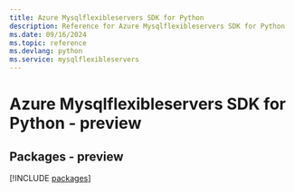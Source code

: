```yaml
---
title: Azure Mysqlflexibleservers SDK for Python
description: Reference for Azure Mysqlflexibleservers SDK for Python
ms.date: 09/16/2024
ms.topic: reference
ms.devlang: python
ms.service: mysqlflexibleservers
---
```

# Azure Mysqlflexibleservers SDK for Python - preview
## Packages - preview
[!INCLUDE [packages](mysqlflexibleservers-index.md)]